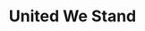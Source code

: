 ---
pid: ch136
title: United We Stand
location_transcription: 
coordinates: "[-75.163095976447, 39.952352402915]"
zipcode: 
gen_neighborhood: 
neighborhood: 
outside_phl: 
age: '29'
age_range: 20-29
instagram: 
image_file_name: ch_136.jpg
proposal_transcription: |-
  A monument that would represent what happened in the Independence Hall when Declaration and Constitution were signed. People with different opinions came together, listened to each other, compromised which led them to sign the two most important documents in the U.S. history that keep shaping the U.S. as it is today.
  Current U.S. government needs to learn to listen to different sides and compromise.
topic: History,Politics,Unity,Freedom
topic_summary: 0, 0, 0, 0
type: Museum,Historical Marker
keywords_other: U.S. History, declaration of independence, constitution
credit: Natalya Usmanova
image_labels: 
twitter: 
facebook: 
permalink: "/monuments/ch136/"
layout: item-page
---